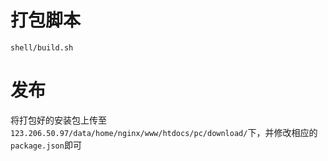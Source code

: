 # 打包脚本
`shell/build.sh`

# 发布
将打包好的安装包上传至`123.206.50.97/data/home/nginx/www/htdocs/pc/download/`下，并修改相应的`package.json`即可